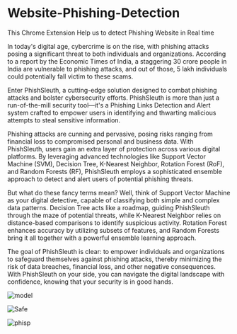 # Website-Phishing-Detection
This Chrome Extension Help us to detect Phishing Website in Real time

In today's digital age, cybercrime is on the rise, with phishing attacks posing a significant threat to both individuals and organizations. According to a report by the Economic Times of India, a staggering 30 crore people in India are vulnerable to phishing attacks, and out of those, 5 lakh individuals could potentially fall victim to these scams.

Enter PhishSleuth, a cutting-edge solution designed to combat phishing attacks and bolster cybersecurity efforts. PhishSleuth is more than just a run-of-the-mill security tool—it's a Phishing Links Detection and Alert system crafted to empower users in identifying and thwarting malicious attempts to steal sensitive information.

Phishing attacks are cunning and pervasive, posing risks ranging from financial loss to compromised personal and business data. With PhishSleuth, users gain an extra layer of protection across various digital platforms. By leveraging advanced technologies like Support Vector Machine (SVM), Decision Tree, K-Nearest Neighbor, Rotation Forest (RoF), and Random Forests (RF), PhishSleuth employs a sophisticated ensemble approach to detect and alert users of potential phishing threats.

But what do these fancy terms mean? Well, think of Support Vector Machine as your digital detective, capable of classifying both simple and complex data patterns. Decision Tree acts like a roadmap, guiding PhishSleuth through the maze of potential threats, while K-Nearest Neighbor relies on distance-based comparisons to identify suspicious activity. Rotation Forest enhances accuracy by utilizing subsets of features, and Random Forests bring it all together with a powerful ensemble learning approach.

The goal of PhishSleuth is clear: to empower individuals and organizations to safeguard themselves against phishing attacks, thereby minimizing the risk of data breaches, financial loss, and other negative consequences. With PhishSleuth on your side, you can navigate the digital landscape with confidence, knowing that your security is in good hands.



![model](https://github.com/JayeshMaurya21/Website-Phishing-Detection/assets/143533976/7e2ad987-ff8b-46fa-9947-5ea631005e14)

![Safe](https://github.com/JayeshMaurya21/Website-Phishing-Detection/assets/143533976/ceb42c99-9849-4451-a29e-3b9c4af818eb)

![phisp](https://github.com/JayeshMaurya21/Website-Phishing-Detection/assets/143533976/1f63238a-e8ee-47f1-b894-a6d4af296559)
